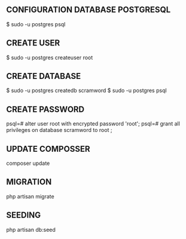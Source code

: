 ## CONFIGURATION DATABASE POSTGRESQL
$ sudo -u postgres psql
## CREATE USER
$ sudo -u postgres createuser root
## CREATE DATABASE
$ sudo -u postgres createdb scramword
$ sudo -u postgres psql
## CREATE PASSWORD
psql=# alter user root with encrypted password 'root'; 
psql=# grant all privileges on database scramword to root ;

## UPDATE COMPOSSER
composer update
## MIGRATION
php artisan migrate
## SEEDING
php artisan db:seed